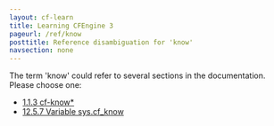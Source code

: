 ```yaml
---
layout: cf-learn
title: Learning CFEngine 3
pageurl: /ref/know
posttitle: Reference disambiguation for 'know'
navsection: none
---
```


The term 'know' could refer to several sections in the documentation. Please choose one:

- [1.1.3 cf-know\*](https://cfengine.com/manuals/cf3-reference#cf-know)
- [12.5.7 Variable sys.cf_know](https://cfengine.com/manuals/cf3-reference#Variable-sys.cf_know)
